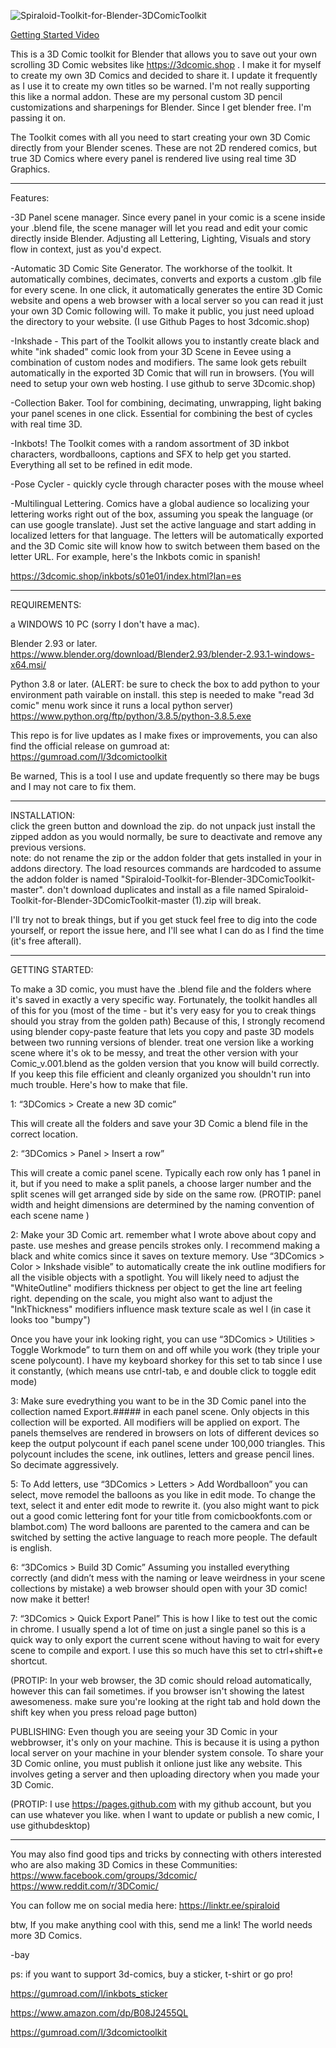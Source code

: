 ![Spiraloid-Toolkit-for-Blender-3DComicToolkit](https://github.com/spiraloid/Spiraloid-Toolkit-for-Blender-3DComicToolkit/blob/master/Resources/Reader/images/covers.jpg)
 
[Getting Started Video](https://user-images.githubusercontent.com/36362743/112266687-97067100-8c31-11eb-881f-9e3f3c7d42c5.mp4)


This is a 3D Comic toolkit for Blender that allows you to save out your own scrolling 3D Comic websites like https://3dcomic.shop .  I make it for myself to create my own 3D Comics and decided to share it.  I update it frequently as I use it to create my own titles so be warned.   I'm not really supporting this like a normal addon.  These are my personal custom 3D pencil customizations and sharpenings for Blender.  Since I get blender free.  I'm passing it on.   

The Toolkit comes with all you need to start creating your own 3D Comic directly from your Blender scenes.  These are not 2D rendered comics, but true 3D Comics where every panel is rendered live using real time 3D Graphics.  

---

Features:

-3D Panel scene manager.  Since every panel in your comic is a scene inside your .blend file, the scene manager will let you read and edit your comic directly inside Blender.   Adjusting all Lettering, Lighting, Visuals and story flow in context, just as you'd expect.

-Automatic 3D Comic Site Generator.   The workhorse of the toolkit.  It automatically combines, decimates, converts and exports a custom .glb file for every scene.  In one click, it automatically generates the entire 3D Comic website and opens a web browser with a local server so you can read it just your own 3D Comic following will.  To make it public, you just need upload the directory to your website.  (I use Github Pages to host 3dcomic.shop)

-Inkshade - This part of the Toolkit allows you to instantly create black and white "ink shaded" comic look from your 3D Scene in Eevee using a combination of custom nodes and modifiers.  The same look gets rebuilt automatically in the exported 3D Comic that will run in browsers.  (You will need to setup your own web hosting. I use github to serve 3Dcomic.shop)  

-Collection Baker.  Tool for combining, decimating, unwrapping, light baking your panel scenes in one click.  Essential for combining the best of cycles with real time 3D. 

-Inkbots! The Toolkit comes with a random assortment of 3D inkbot characters, wordballoons, captions and SFX to help get you started. Everything all set to be refined in edit mode.

-Pose Cycler - quickly cycle through character poses with the mouse wheel

-Multilingual Lettering.   Comics have a global audience so localizing your lettering works right out of the box, assuming you speak the language (or can use google translate).  Just set the active language and start adding in localized letters for that language.  The letters will be automatically exported and the 3D Comic site will know how to switch between them based on the letter URL.  For example, here's the Inkbots comic in spanish!

https://3dcomic.shop/inkbots/s01e01/index.html?lan=es

---

REQUIREMENTS:

a WINDOWS 10 PC (sorry I don't have a mac).

Blender 2.93 or later.
https://www.blender.org/download/Blender2.93/blender-2.93.1-windows-x64.msi/

Python 3.8 or later. 
(ALERT: be sure to check the box to add python to your environment path vairable on install.  this step is needed to make "read 3d comic" menu work since it runs a local python server)
https://www.python.org/ftp/python/3.8.5/python-3.8.5.exe

This repo is for live updates as I make fixes or improvements, you can also find the official release on gumroad at:
https://gumroad.com/l/3dcomictoolkit

Be warned, This is a tool I use and update frequently so there may be bugs and I may not care to fix them.   

---

INSTALLATION:  
click the green button and download the zip.   do not unpack just install the zipped addon as you would normally, be sure to deactivate and remove any previous versions.   
note: do not rename the zip or the addon folder that gets installed in your in addons directory. The load resources commands are hardcoded to assume the addon folder is named "Spiraloid-Toolkit-for-Blender-3DComicToolkit-master".  don't download duplicates and install as a file named Spiraloid-Toolkit-for-Blender-3DComicToolkit-master (1).zip will break.

I'll try not to break things, but if you get stuck feel free to dig into the code yourself, or report the issue here, and I'll see what I can do as I find the time  (it's free afterall).  

---

GETTING STARTED:

To make a 3D comic, you must have the .blend file and the folders where it's saved in exactly a very specific way.   Fortunately, the toolkit handles all of this for you (most of the time - but it's very easy for you to creak things should you stray from the golden path)  Because of this, I strongly recomend using blender copy-paste feature that lets you copy and paste 3D models between two running versions of blender. treat one version like a working scene where it's ok to be messy, and treat the other version with your Comic_v.001.blend as the golden version that you know will build correctly.  If you keep this file efficient and cleanly organized you shouldn't run into much trouble.  Here's how to make that file.

1: “3DComics > Create a new 3D comic”

This will create all the folders and save your 3D Comic a blend file in the correct location.

2: “3DComics > Panel > Insert a row” 

This will create a comic panel scene.  Typically each row only has 1 panel in it, but if you need to make a split panels, a choose larger number and the split scenes will get  arranged side by side on the same row.  (PROTIP: panel width and height dimensions are determined by the naming convention of each scene name ) 

2: Make your 3D Comic art.  remember what I wrote above about copy and paste.  use meshes and grease pencils strokes only.  I recommend making a black and white comics since it saves on texture memory.  Use  “3DComics > Color > Inkshade visible” to automatically create the ink outline modifiers for all the visible objects with a spotlight.  You will likely need to adjust the "WhiteOutline" modifiers thickness per object to get the line art feeling right.  depending on the scale, you might also want to adjust the "InkThickness" modifiers influence mask texture scale as wel l (in case it looks too "bumpy")

Once you have your ink looking right, you can use “3DComics > Utilities > Toggle Workmode” to turn them on and off while you work (they triple your scene polycount).  I have my  keyboard shorkey for this set to tab since I use it constantly, (which means use cntrl-tab, e and double click to toggle edit mode) 

3: Make sure evedrything you want to be in the 3D Comic panel into the collection named Export.##### in each panel scene.  Only objects in this collection will be exported.  All modifiers will be applied on export.  The panels themselves are rendered in browsers on lots of different devices so keep the output polycount if each panel scene under  100,000 triangles.  This polycount includes the scene, ink outlines, letters and grease pencil lines. So decimate aggressively.

5: To Add letters, use “3DComics > Letters > Add Wordballoon”  you can select, move remodel the balloons as you like in edit mode.  To change the text,  select it and enter edit mode to rewrite it.  (you also might want to pick out a good comic lettering font for your title from comicbookfonts.com or blambot.com)  The word balloons are parented to the camera and can be switched by setting the active language to reach more people.   The default is english. 

6: “3DComics > Build 3D Comic”
Assuming you installed everything correctly (and didn’t mess with the naming or leave weirdness in your scene collections by mistake) a web browser should open with your 3D comic!  
now make it better! 

7: “3DComics > Quick Export Panel”
This is how I like to test out the comic in chrome.  I usually spend a lot of time on just a single panel so this is a quick way to only export the current scene without having to wait for every scene to compile and export.  I use this so much have this set to ctrl+shift+e shortcut.  

(PROTIP:  In your web browser, the 3D comic should reload automatically, however this can fail sometimes.  if you browser isn't showing the latest awesomeness. make sure you're looking at the right tab and hold down the shift key when you press reload page button)

PUBLISHING:
Even though you are seeing your 3D Comic in your webbrowser, it's only on your machine.  This is because it is using a python local server on your machine in your blender system console. To share your 3D Comic online, you must publish it onlione just like any website. This involves geting a server and then uploading directory when you made your 3D Comic.  

(PROTIP: I use https://pages.github.com with my github account, but you can use whatever you like.  when I want to update or publish a new comic, I use githubdesktop)


---


You may also find good tips and tricks by connecting with others interested who are also making 3D Comics in these Communities:
https://www.facebook.com/groups/3dcomic/
https://www.reddit.com/r/3DComic/

You can follow me on social media here:
https://linktr.ee/spiraloid

btw, If you make anything cool with this, send me a link!
The world needs more 3D Comics.  

-bay

ps: if you want to support 3d-comics, buy a sticker, t-shirt or go pro!


https://gumroad.com/l/inkbots_sticker

https://www.amazon.com/dp/B08J2455QL

https://gumroad.com/l/3dcomictoolkit



